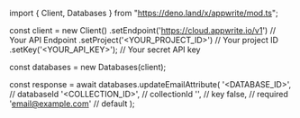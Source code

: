 import { Client, Databases } from "https://deno.land/x/appwrite/mod.ts";

const client = new Client()
    .setEndpoint('https://cloud.appwrite.io/v1') // Your API Endpoint
    .setProject('<YOUR_PROJECT_ID>') // Your project ID
    .setKey('<YOUR_API_KEY>'); // Your secret API key

const databases = new Databases(client);

const response = await databases.updateEmailAttribute(
    '<DATABASE_ID>', // databaseId
    '<COLLECTION_ID>', // collectionId
    '', // key
    false, // required
    'email@example.com' // default
);
